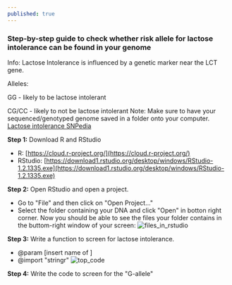 ```yaml
---
published: true
---
```

### Step-by-step guide to check whether risk allele for lactose intolerance can be found in your genome
Info: Lactose Intolerance is influenced by a genetic marker near the LCT gene.

Alleles:

GG - likely to be lactose intolerant

CG/CC - likely to not be lactose intolerant
Note: Make sure to have your sequenced/genotyped genome saved in a folder onto your computer. 
[Lactose intolerance SNPedia](https://www.snpedia.com/index.php/Lactose_intolerance)

**Step 1:** Download R and RStudio
- R: [https://cloud.r-project.org/](https://cloud.r-project.org/)
- RStudio: [https://download1.rstudio.org/desktop/windows/RStudio-1.2.1335.exe](https://download1.rstudio.org/desktop/windows/RStudio-1.2.1335.exe)

**Step 2:** Open RStudio and open a project.
- Go to "File" and then click on "Open Project..."
- Select the folder containing your DNA and click "Open" in botton right corner. 
Now you should be able to see the files your folder contains in the buttom-right window of your screen:
![files_in_rstudio](/emerald/img/lactose_import.PNG)

**Step 3:** Write a function to screen for lactose intolerance.

- @param [insert name of ]
- @import "stringr"
![top_code](/emerald/img/lactose_function.PNG)

**Step 4:** Write the code to screen for the "G-allele"
